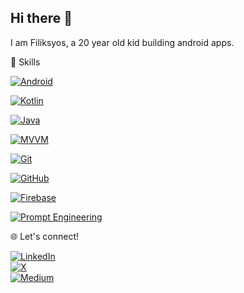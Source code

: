 ## Hi there 👋

I am Filiksyos, a 20 year old kid building android apps.

🚀 Skills

[![Android](https://img.shields.io/badge/-Android-3DDC84?style=flat&logo=android&logoColor=white)](https://www.android.com)

[![Kotlin](https://img.shields.io/badge/-Kotlin-0095D5?style=flat&logo=kotlin&logoColor=white)](https://kotlinlang.org)

[![Java](https://img.shields.io/badge/-Java-007396?style=flat&logo=java&logoColor=white)](https://www.oracle.com/java/)

[![MVVM](https://img.shields.io/badge/-MVVM-02303A?style=flat&logo=microsoft&logoColor=white)](https://en.wikipedia.org/wiki/Model–view–viewmodel)

[![Git](https://img.shields.io/badge/-Git-F05032?style=flat&logo=git&logoColor=white)](https://git-scm.com/)

[![GitHub](https://img.shields.io/badge/-GitHub-181717?style=flat&logo=github&logoColor=white)](https://github.com)

[![Firebase](https://img.shields.io/badge/-Firebase-FFCA28?style=flat&logo=firebase&logoColor=black)](https://firebase.google.com/)

[![Prompt Engineering](https://img.shields.io/badge/-Prompt%20Engineering-4A90E2?style=flat&logo=openai&logoColor=white)](https://en.wikipedia.org/wiki/Prompt_engineering)


🌐 Let's connect!

[![LinkedIn](https://img.shields.io/badge/-LinkedIn-0A66C2?style=flat&logo=linkedin&logoColor=white)](https://www.linkedin.com/in/filiksyos-destaw-9241a2272/)    
[![X](https://img.shields.io/badge/-X-1DA1F2?style=flat&logo=x&logoColor=white)](https://x.com/home?lang=en)   
[![Medium](https://img.shields.io/badge/-Medium-12100E?style=flat&logo=medium&logoColor=white)](https://medium.com/@franknick285)

